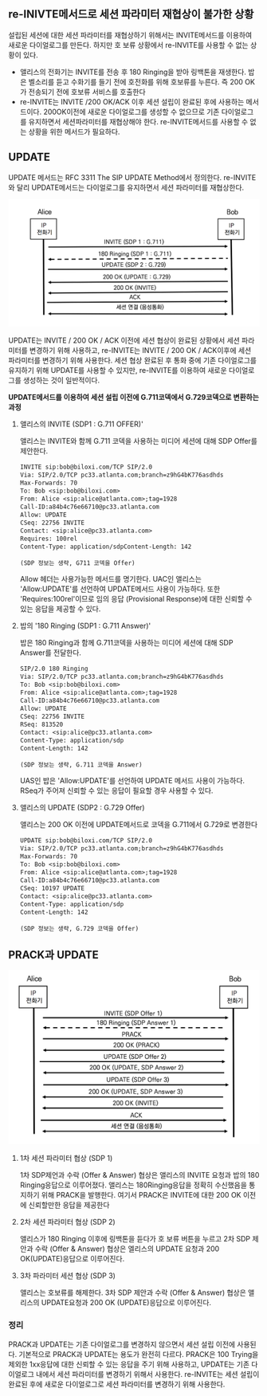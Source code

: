 ## re-INIVTE메서드로 세션 파라미터 재협상이 불가한 상황

설립된 세션에 대한 세션 파라미터를 재협상하기 위해서는 INVITE메서드를 이용하여 새로운 다이얼로그를 만든다. 하지만 호 보류 상황에서 re-INVITE를 사용할 수 없는 상황이 있다.

- 앨리스의 전화기는 INVITE를 전송 후 180 Ringing을 받아 링백톤을 재생한다. 밥은 벨소리를 듣고 수화기를 들기 전에 호전화를 위해 호보류를 누른다. 즉 200 OK가 전송되기 전에 호보류 서비스를 호출한다
- re-INVITE는 INVITE /200 OK/ACK 이후 세션 설립이 완료된 후에 사용하는 메서드이다. 200OK이전에 새로운 다이얼로그를 생성할 수 없으므로 기존 다이얼로그를 유지하면서 세션파라미터를 재협상해야 한다. re-INVITE메서드를 사용할 수 없는 상황을 위한 메서드가 필요하다.

## UPDATE

UPDATE 메서드는 RFC 3311 The SIP UPDATE Method에서 정의한다. re-INVITE와 달리 UPDATE메서드는 다이얼로그를 유지하면서 세션 파라미터를 재협상한다.

![UPDATE](./image/21_1.png)

UPDATE는 INVITE / 200 OK / ACK 이전에 세션 협상이 완료된 상황에서 세션 파라미터를 변경하기 위해 사용하고, re-INVITE는 INVITE / 200 OK / ACK이후에 세션 파라미터를 변경하기 위해 사용한다. 세션 협상 완료된 후 통화 중에 기존 다이얼로그를 유지하기 위해 UPDATE를 사용할 수 있지만, re-INVITE를 이용하여 새로운 다이얼로그를 생성하는 것이 일반적이다.



**UPDATE메서드를 이용하여 세션 설립 이전에 G.711코덱에서 G.729코덱으로 변환하는 과정**

1. 앨리스의 INVITE (SDP1 : G.711 OFFER)'

   앨리스는 INVITE와 함께 G.711 코덱을 사용하는 미디어 세션에 대해 SDP Offer를 제안한다.

   ```sip
   INVITE sip:bob@biloxi.com/TCP SIP/2.0
   Via: SIP/2.0/TCP pc33.atlanta.com;branch=z9hG4bK776asdhds
   Max-Forwards: 70
   To: Bob <sip:bob@biloxi.com>
   From: Alice <sip:alice@atlanta.com>;tag=1928
   Call-ID:a84b4c76e66710@pc33.atlanta.com
   Allow: UPDATE
   CSeq: 22756 INVITE
   Contact: <sip:alice@pc33.atlanta.com>
   Requires: 100rel
   Content-Type: application/sdpContent-Length: 142
   
   (SDP 정보는 생략, G711 코덱을 Offer) 
   ```

   Allow 헤더는 사용가능한 메서드를 명기한다. UAC인 앨리스는 'Allow:UPDATE'를 선언하여  UPDATE메서드 사용이 가능하다. 또한 'Requires:100rel'이므로 임의 응답 (Provisional Response)에 대한 신뢰할 수 있는 응답을 제공할 수 있다.

2. 밥의 '180 Ringing (SDP1 : G.711 Answer)'

   밥은 180 Ringing과 함께 G.711코덱을 사용하는 미디어 세션에 대해 SDP Answer를 전달한다.

   ```sip
   SIP/2.0 180 Ringing 
   Via: SIP/2.0/TCP pc33.atlanta.com;branch=z9hG4bK776asdhds
   To: Bob <sip:bob@biloxi.com>
   From: Alice <sip:alice@atlanta.com>;tag=1928
   Call-ID:a84b4c76e66710@pc33.atlanta.com
   Allow: UPDATE
   CSeq: 22756 INVITE
   RSeq: 813520
   Contact: <sip:alice@pc33.atlanta.com>
   Content-Type: application/sdp
   Content-Length: 142
   
   (SDP 정보는 생략, G.711 코덱을 Answer) 
   ```

   UAS인 밥은 'Allow:UPDATE'를 선언하여 UPDATE 메서드 사용이 가능하다. RSeq가 주어져 신뢰할 수 있는 응답이 필요할 경우 사용할 수 있다.

3. 앨리스의 UPDATE (SDP2 : G.729 Offer)

   앨리스는 200 OK 이전에 UPDATE메서드로 코덱을 G.711에서 G.729로 변경한다

   ```sip
   UPDATE sip:bob@biloxi.com/TCP SIP/2.0
   Via: SIP/2.0/TCP pc33.atlanta.com;branch=z9hG4bK776asdhds
   Max-Forwards: 70
   To: Bob <sip:bob@biloxi.com>
   From: Alice <sip:alice@atlanta.com>;tag=1928
   Call-ID:a84b4c76e66710@pc33.atlanta.com
   CSeq: 10197 UPDATE
   Contact: <sip:alice@pc33.atlanta.com>
   Content-Type: application/sdp
   Content-Length: 142
   
   (SDP 정보는 생략, G.729 코덱을 Offer) 
   ```

   

## PRACK과 UPDATE

![Prack과 UPDATE](./image/21_2.png)

1. 1차 세션 파라미터 협상 (SDP 1)

   1차 SDP제언과 수락 (Offer & Answer) 협상은 앨리스의 INVITE 요청과 밥의 180 Ringing응답으로 이루어졌다. 앨리스는 180Ringing응답을 정확히 수신했음을 통지하기 위해 PRACK을 발행한다. 여기서 PRACK은 INVITE에 대한 200 OK 이전에 신뢰할만한 응답을 제공한다

2. 2차 세션 파라미터 협상 (SDP 2)

   앨리스가 180 Ringing 이후에 링백톤을 듣다가 호 보류 버튼을 누르고 2차 SDP 제안과 수락 (Offer & Answer) 협상은 엘리스의 UPDATE 요청과 200 OK(UPDATE)응답으로 이루어진다.
   
3. 3차 파라미터 세션 협상 (SDP 3)

   앨리스는 호보류를 해제한다. 3차 SDP 제안과 수락 (Offer & Answer) 협상은 앨리스의 UPDATE요청과 200  OK (UPDATE)응답으로 이루어진다.



### 정리

PRACK과 UPDATE는 기존 다이얼로그를 변경하지 않으면서 세션 설립 이전에 사용된다.   기본적으로 PRACK과 UPDATE는 용도가 완전히 다르다. PRACK은 100 Trying을 제외한 1xx응답에 대한 신뢰할 수 있는 응답을 주기 위해 사용하고, UPDATE는 기존 다이얼로그 내에서 세션 파라미터를 변경하기 위해서 사용한다. re-INVITE는 세션 설립이 완료된 후에 새로운 다이얼로그로 세션 파라미터를 변경하기 위해 사용한다.



